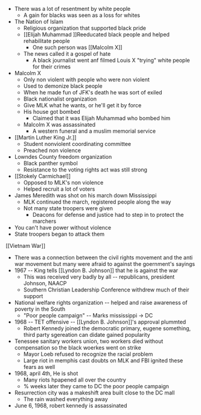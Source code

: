 - There was a lot of resentment by white people
	- A gain for blacks was seen as a loss for whites
- The Nation of Islam
	- Religious organization that supported black pride
	- [[Elijah Muhammad ]]Reeducated black people and helped rehabilitate people
		- One such person was [[Malcolm X]]
	- The news called it a gospel of hate
		- A black journalist went anf filmed Louis X "trying" white people for their crimes
- Malcolm X
	- Only non violent with people who were non violent
	- Used to demonize black people
	- When he made fun of JFK's death he was sort of exiled
	- Black nationalist organization
	- Give MLK what he wants, or he'll get it by force
	- His house got bombed
		- Claimed that it was Elijah Muhammad who bombed him
	- Malcolm X was assassinated
		- A western funeral and a muslim memorial service
- [[Martin Luther King Jr.]]
	- Student nonviolent coordinating committee
	- Preached non violence
- Lowndes County freedom organization
	- Black panther symbol
	- Resistance to the voting rights act was still strong
- [[Stokely Carmichael]]
	- Opposed to MLK's non violence 
	- Helped recruit a lot of voters
- James Meredith was shot on his march down Mississippi
	- MLK continued the march, registered people along the way
	- Not many state troopers were given
		- Deacons for defense and justice had to step in to protect the marchers
- You can't have power without violence
- State troopers began to attack them

[[Vietnam War]]
- There was a connection between the civil rights movement and the anti war movement but many were afraid to against the goernment's sayings
- 1967 -- King tells [[Lyndon B. Johnson]] that he is against the war
	- This was received very badly by all -- republicans, president Johnson, NAACP
	- Southern Christian Leadership Conference withdrew much of their support
- National welfare rights organization -- helped and raise awareness of poverty in the South
	- "Poor people campaign" -- Marks mississippi -> DC
- 1968 -- TET offensive -- [[Lyndon B. Johnson]]'s approval plummted
	- Robert Kennedy joined the democratic primary, eugene something, third party sgereation can didate gained popularity
- Tenessee sanitary workers union, two workers died without compensation so the black woerkes went on strike
	- Mayor Loeb refused to recognize the racial problem
	- Large riot in memphis cast doubts on MLK and FBI ignited these fears as well
- 1968, april 4th, He is shot
	- Many riots hpapened all over the country
	- % weeks later they came to DC the poor people campaign
- Resurrection city was a makeshift area built close to the DC mall
	- The rain washed everything away
- June 6, 1968, robert kennedy is assassinated